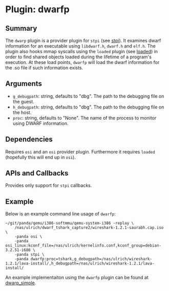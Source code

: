 Plugin: dwarfp
===========

Summary
-------

The `dwarp` plugin is a provider plugin for `stpi` (see [stpi](stpi/USAGE.md)).  It examines dwarf information for an executable using `libdwarf.h`, `dwarf.h` and `elf.h`.  The plugin also hooks mmap syscalls using the `loaded` plugin (see [loaded](loaded/loaded.cpp)) in order to find shared objects loaded during the lifetime of a program's execution.  At these load points, `dwarfp` will load the dwarf information for the .so file if such information exists.

Arguments
---------

* `g_debugpath`: string, defaults to "dbg". The path to the debugging file on the guest.
* `h_debugpath`: string, defaults to "dbg". The path to the debugging file on the host.
* `proc`: string, defaults to "None". The name of the process to monitor using DWARF information.

Dependencies
------------

Requires `osi` and an `osi` provider plugin.  Furthermore it requires `loaded` (hopefully this will end up in `osi`).

APIs and Callbacks
------------------

Provides only support for `stpi` callbacks.

Example
-------

Below is an example command line usage of `dwarfp`:

    ~/git/panda/qemu/i386-softmmu/qemu-system-i386 -replay \
        /nas/ulrich/dwarf_tshark_capture2/wireshark-1.2.1-saurabh.cap.iso \
        -panda osi \
        -panda osi_linux:kconf_file=/nas/ulrich/kernelinfo.conf,kconf_group=debian-3.2.51-i686 \
        -panda stpi \
        -panda dwarfp:proc=tshark,g_debugpath=/nas/ulrich/wireshark-1.2.1/lava-install/,h_debugpath=/nas/ulrich/wireshark-1.2.1/lava-install/

An example implementaiton using the `dwarfp` plugin can be found at [dwarp_simple](osi_simple/osi_simple.cpp).
